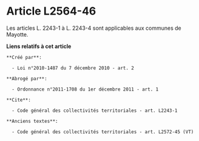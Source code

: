 # Article L2564-46

Les articles L. 2243-1 à L. 2243-4 sont applicables aux communes de Mayotte.

**Liens relatifs à cet article**

	**Créé par**:

	  - Loi n°2010-1487 du 7 décembre 2010 - art. 2

	**Abrogé par**:

	  - Ordonnance n°2011-1708 du 1er décembre 2011 - art. 1

	**Cite**:

	  - Code général des collectivités territoriales - art. L2243-1

	**Anciens textes**:

	  - Code général des collectivités territoriales - art. L2572-45 (VT)

